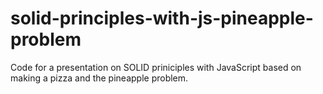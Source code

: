 # solid-principles-with-js-pineapple-problem
Code for a presentation on SOLID priniciples with JavaScript based on making a pizza and the pineapple problem. 
